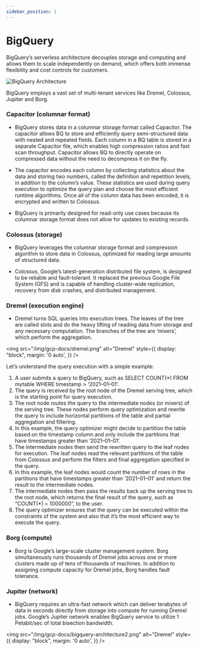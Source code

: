```yaml
---
sidebar_position: 1
---
```


# BigQuery
BigQuery’s serverless architecture decouples storage and computing and allows them to scale independently on demand, which offers both immense flexibility and cost controls for customers.

<img src="/img/gcp-docs/bigquery-architecture.png" alt="BigQuery Architecture" />

BigQuery employs a vast set of multi-tenant services like Dremel, Colossus, Jupiter and Borg.

### Capacitor (columnar format)
- BigQuery stores data in a columnar storage format called Capacitor. The capacitor allows BQ to store and efficiently query semi-structured data with nested and repeated fields. Each column in a BQ table is stored in a separate Capacitor file, which enables high compression ratios and fast scan throughput. Capacitor allows BQ to directly operate on compressed data without the need to decompress it on the fly. 

- The capacitor encodes each column by collecting statistics about the data and storing two numbers, called the definition and repetition levels, in addition to the column’s value. These statistics are used during query execution to optimize the query plan and choose the most efficient runtime algorithms. Once all of the column data has been encoded, it is encrypted and written to Colossus.

- BigQuery is primarily designed for read-only use cases because its columnar storage format does not allow for updates to existing records.

### Colossus (storage)
- BigQuery leverages the columnar storage format and compression algorithm to store data in Colossus, optimized for reading large amounts of structured data.

- Colossus, Google’s latest-generation distributed file system, is designed to be reliable and fault-tolerant. It replaced the previous Google File System (GFS) and is capable of handling cluster-wide replication, recovery from disk crashes, and distributed management.

### Dremel (execution engine)
- Dremel turns SQL queries into execution trees. The leaves of the tree are called slots and do the heavy lifting of reading data from storage and any necessary computation. The branches of the tree are ‘mixers’, which perform the aggregation.

<img 
  src="/img/gcp-docs/dremel.png" 
  alt="Dremel" 
  style={{
    display: "block",
    margin: '0 auto',
  }}
/>

Let’s understand the query execution with a simple example:

1. A user submits a query to BigQuery, such as SELECT COUNT(*) FROM mytable WHERE timestamp > ‘2021–01–01’.
2. The query is received by the root node of the Dremel serving tree, which is the starting point for query execution.
3. The root node routes the query to the intermediate nodes (or mixers) of the serving tree. These nodes perform query optimization and rewrite the query to include horizontal partitions of the table and partial aggregation and filtering.
4. In this example, the query optimizer might decide to partition the table based on the timestamp column and only include the partitions that have timestamps greater than ‘2021–01–01’.
5. The intermediate nodes then send the rewritten query to the leaf nodes for execution. The leaf nodes read the relevant partitions of the table from Colossus and perform the filters and final aggregation specified in the query.
6. In this example, the leaf nodes would count the number of rows in the partitions that have timestamps greater than ‘2021–01–01’ and return the result to the intermediate nodes.
7. The intermediate nodes then pass the results back up the serving tree to the root node, which returns the final result of the query, such as “COUNT(*) = 1000000”, to the user.
8. The query optimizer ensures that the query can be executed within the constraints of the system and also that it’s the most efficient way to execute the query.

### Borg (compute)
- Borg is Google’s large-scale cluster management system. Borg simultaneously runs thousands of Dremel jobs across one or more clusters made up of tens of thousands of machines. In addition to assigning compute capacity for Dremel jobs, Borg handles fault tolerance.

###  Jupiter (network)
- BigQuery requires an ultra-fast network which can deliver terabytes of data in seconds directly from storage into compute for running Dremel jobs. Google’s Jupiter network enables BigQuery service to utilize 1 Petabit/sec of total bisection bandwidth.
  
<img 
  src="/img/gcp-docs/bigquery-architecture2.png" 
  alt="Dremel" 
  style={{
    display: "block",
    margin: '0 auto',
  }}
/>